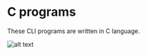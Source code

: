 # C programs
These CLI programs are written in C language.


![alt text]([https://www.researchgate.net/publication/312530750/figure/fig4/AS:452259122290691@1484838385670/Nevilles-algorithm.png](https://www.researchgate.net/profile/Juan-Belman-Flores/publication/312530750/figure/fig4/AS:452259122290691@1484838385670/Nevilles-algorithm.png)https://www.researchgate.net/profile/Juan-Belman-Flores/publication/312530750/figure/fig4/AS:452259122290691@1484838385670/Nevilles-algorithm.png)
